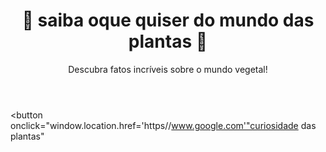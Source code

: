 <html lang="pt-BR">
<head>
  <meta charset="UTF-8">
  <meta name="viewport" content="width=device-width, initial-scale=1.0">
  <title>Curiosidades de Plantas</title>
  <link rel="stylesheet" href="styles.css">
</head>
<body>
  <header>
    <h1>🌱 saiba oque quiser do mundo das plantas 🌱</h1>
    <p>Descubra fatos incríveis sobre o mundo vegetal!</p>
  </header>

<button onclick="window.location.href='https//www.google.com'"curiosidade das plantas"</button>









  
</body>










  
</html>
  
